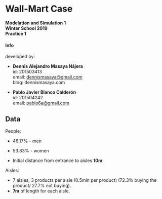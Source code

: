 # Wall-Mart Case
**Modelation and Simulation 1** <br>
**Winter School 2019** <br>
**Practice 1**

#### Info
developed by: <br>
* **Dennis Alejandro Masaya Nájera**  <br>
id: 201503413<br>
email: dennismasaya@gmail.com<br>
blog: dennismasaya.com

* **Pablo Javier Blanco Calderón**  <br>
id: 201504242<br>
email: pablo6a@gmail.com<br>


## Data

People:
* 46.17% - men
* 53.83% - women

* Initial distance from entrance to aisles **10m**.

Aisles:
* 7 aisles, 3 products per aisle (0.5min per product) (72.3% buying the product/ 27.7% not buying).
* **7m** of length for each aisle.
